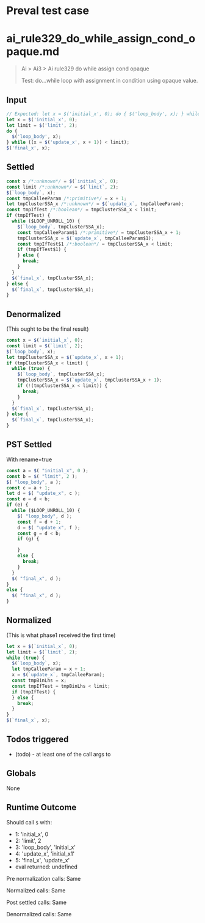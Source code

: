 # Preval test case

# ai_rule329_do_while_assign_cond_opaque.md

> Ai > Ai3 > Ai rule329 do while assign cond opaque
>
> Test: do...while loop with assignment in condition using opaque value.

## Input

`````js filename=intro
// Expected: let x = $('initial_x', 0); do { $('loop_body', x); } while ((x = $('update_x', x + 1)) < $('limit', 2)); $('final_x', x);
let x = $('initial_x', 0);
let limit = $('limit', 2);
do {
  $('loop_body', x);
} while ((x = $('update_x', x + 1)) < limit);
$('final_x', x);
`````


## Settled


`````js filename=intro
const x /*:unknown*/ = $(`initial_x`, 0);
const limit /*:unknown*/ = $(`limit`, 2);
$(`loop_body`, x);
const tmpCalleeParam /*:primitive*/ = x + 1;
let tmpClusterSSA_x /*:unknown*/ = $(`update_x`, tmpCalleeParam);
const tmpIfTest /*:boolean*/ = tmpClusterSSA_x < limit;
if (tmpIfTest) {
  while ($LOOP_UNROLL_10) {
    $(`loop_body`, tmpClusterSSA_x);
    const tmpCalleeParam$1 /*:primitive*/ = tmpClusterSSA_x + 1;
    tmpClusterSSA_x = $(`update_x`, tmpCalleeParam$1);
    const tmpIfTest$1 /*:boolean*/ = tmpClusterSSA_x < limit;
    if (tmpIfTest$1) {
    } else {
      break;
    }
  }
  $(`final_x`, tmpClusterSSA_x);
} else {
  $(`final_x`, tmpClusterSSA_x);
}
`````


## Denormalized
(This ought to be the final result)

`````js filename=intro
const x = $(`initial_x`, 0);
const limit = $(`limit`, 2);
$(`loop_body`, x);
let tmpClusterSSA_x = $(`update_x`, x + 1);
if (tmpClusterSSA_x < limit) {
  while (true) {
    $(`loop_body`, tmpClusterSSA_x);
    tmpClusterSSA_x = $(`update_x`, tmpClusterSSA_x + 1);
    if (!(tmpClusterSSA_x < limit)) {
      break;
    }
  }
  $(`final_x`, tmpClusterSSA_x);
} else {
  $(`final_x`, tmpClusterSSA_x);
}
`````


## PST Settled
With rename=true

`````js filename=intro
const a = $( "initial_x", 0 );
const b = $( "limit", 2 );
$( "loop_body", a );
const c = a + 1;
let d = $( "update_x", c );
const e = d < b;
if (e) {
  while ($LOOP_UNROLL_10) {
    $( "loop_body", d );
    const f = d + 1;
    d = $( "update_x", f );
    const g = d < b;
    if (g) {

    }
    else {
      break;
    }
  }
  $( "final_x", d );
}
else {
  $( "final_x", d );
}
`````


## Normalized
(This is what phase1 received the first time)

`````js filename=intro
let x = $(`initial_x`, 0);
let limit = $(`limit`, 2);
while (true) {
  $(`loop_body`, x);
  let tmpCalleeParam = x + 1;
  x = $(`update_x`, tmpCalleeParam);
  const tmpBinLhs = x;
  const tmpIfTest = tmpBinLhs < limit;
  if (tmpIfTest) {
  } else {
    break;
  }
}
$(`final_x`, x);
`````


## Todos triggered


- (todo) - at least one of the call args to


## Globals


None


## Runtime Outcome


Should call `$` with:
 - 1: 'initial_x', 0
 - 2: 'limit', 2
 - 3: 'loop_body', 'initial_x'
 - 4: 'update_x', 'initial_x1'
 - 5: 'final_x', 'update_x'
 - eval returned: undefined

Pre normalization calls: Same

Normalized calls: Same

Post settled calls: Same

Denormalized calls: Same

